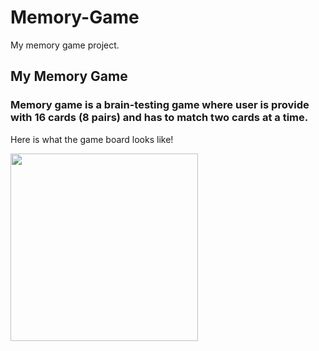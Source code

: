 # Memory-Game
My memory game project.
## My Memory Game
### Memory game is a brain-testing game where user is provide with 16 cards (8 pairs) and has to match two cards at a time.

Here is what the game board looks like!

<img src="Memory-Game/Captures.png" width="300px">



 
